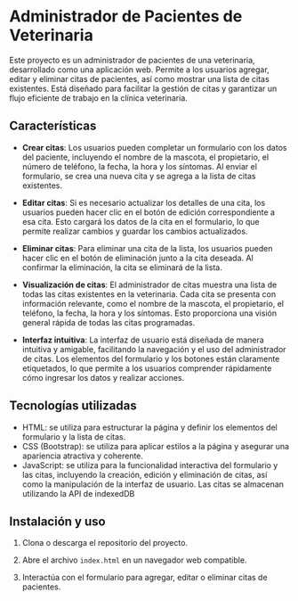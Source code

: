 # Administrador de Pacientes de Veterinaria

Este proyecto es un administrador de pacientes de una veterinaria, desarrollado como una aplicación web. Permite a los usuarios agregar, editar y eliminar citas de pacientes, así como mostrar una lista de citas existentes. Está diseñado para facilitar la gestión de citas y garantizar un flujo eficiente de trabajo en la clínica veterinaria.

## Características

- **Crear citas**: Los usuarios pueden completar un formulario con los datos del paciente, incluyendo el nombre de la mascota, el propietario, el número de teléfono, la fecha, la hora y los síntomas. Al enviar el formulario, se crea una nueva cita y se agrega a la lista de citas existentes.

- **Editar citas**: Si es necesario actualizar los detalles de una cita, los usuarios pueden hacer clic en el botón de edición correspondiente a esa cita. Esto cargará los datos de la cita en el formulario, lo que permite realizar cambios y guardar los cambios actualizados.

- **Eliminar citas**: Para eliminar una cita de la lista, los usuarios pueden hacer clic en el botón de eliminación junto a la cita deseada. Al confirmar la eliminación, la cita se eliminará de la lista.

- **Visualización de citas**: El administrador de citas muestra una lista de todas las citas existentes en la veterinaria. Cada cita se presenta con información relevante, como el nombre de la mascota, el propietario, el teléfono, la fecha, la hora y los síntomas. Esto proporciona una visión general rápida de todas las citas programadas.

- **Interfaz intuitiva**: La interfaz de usuario está diseñada de manera intuitiva y amigable, facilitando la navegación y el uso del administrador de citas. Los elementos del formulario y los botones están claramente etiquetados, lo que permite a los usuarios comprender rápidamente cómo ingresar los datos y realizar acciones.

## Tecnologías utilizadas

- HTML: se utiliza para estructurar la página y definir los elementos del formulario y la lista de citas.
- CSS (Bootstrap): se utiliza para aplicar estilos a la página y asegurar una apariencia atractiva y coherente.
- JavaScript: se utiliza para la funcionalidad interactiva del formulario y las citas, incluyendo la creación, edición y eliminación de citas, así como la manipulación de la interfaz de usuario. Las citas se almacenan utilizando la API de indexedDB

## Instalación y uso

1. Clona o descarga el repositorio del proyecto.

2. Abre el archivo `index.html` en un navegador web compatible.

3. Interactúa con el formulario para agregar, editar o eliminar citas de pacientes.
